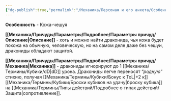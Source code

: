 ```yaml
---
{"dg-publish":true,"permalink":"/Механика/Персонаж и его анкета/Особенности расы/Кожа-чешуя/","noteIcon":"","created":"2025-08-21T13:47:42.882+03:00","updated":"2025-09-03T18:19:58.813+03:00"}
---
```




**Особенность** - Кожа-чешуя

**[[Механика/Причуды/Параметры/Подробнее/Параметры причуд/Описание\|Описание]]** - хоть и можно найти драконида, чья кожа будет похожа на обычную, человеческую, но на самом деле даже без чешуи, дракониды обладают защитой. 

**[[Механика/Причуды/Параметры/Подробнее/Параметры причуд/Механика\|Механика]]** - дракониды игнорируют до 1 [[Механика/Термины/Кубики/dD\|dD]] урона. Дракониды легче переносят “*родную*” стихию, получая [[Механика/Термины/Кубики/Бонус к ToL\|+2 к]] [[Механика/Термины/Кубики/Броски кубиков на удачу\|броску кубика]] на [[Механика/Термины/Типы действий/Подробнее о типах действий/Защита\|сопротивление]].